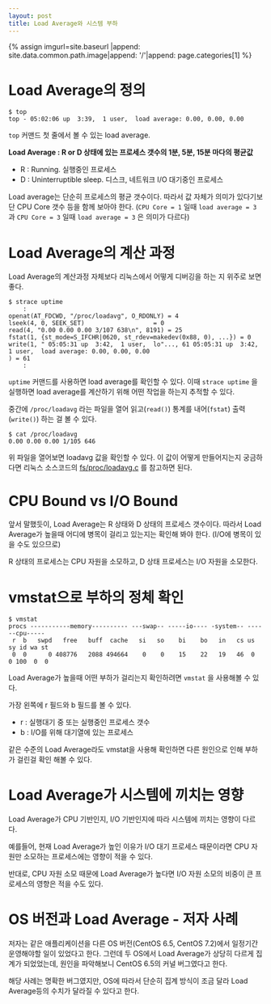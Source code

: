 ```yaml
---
layout: post
title: Load Average와 시스템 부하
---
```


{% assign imgurl=site.baseurl |append: site.data.common.path.image|append: '/'|append: page.categories[1] %} 



# Load Average의 정의

```
$ top
top - 05:02:06 up  3:39,  1 user,  load average: 0.00, 0.00, 0.00
```

`top` 커맨드 첫 줄에서 볼 수 있는 load average.

**Load Average : R or D 상태에 있는 프로세스 갯수의 1분, 5분, 15분 마다의 평균값**

- R : Running. 실행중인 프로세스
- D : Uninterruptible sleep. 디스크, 네트워크 I/O 대기중인 프로세스

Load average는 단순히 프로세스의 평균 갯수이다. 따라서 값 자체가 의미가 있다기보단 CPU Core 갯수 등을 함께 보아야 한다. (`CPU Core = 1` 일때 `load average = 3` 과 `CPU Core = 3` 일때 `load average = 3` 은 의미가 다르다)



# Load Average의 계산 과정

Load Average의 계산과정 자체보다 리눅스에서 어떻게 디버깅을 하는 지 위주로 보면 좋다.

```
$ strace uptime
	:
openat(AT_FDCWD, "/proc/loadavg", O_RDONLY) = 4
lseek(4, 0, SEEK_SET)                   = 0
read(4, "0.00 0.00 0.00 3/107 638\n", 8191) = 25
fstat(1, {st_mode=S_IFCHR|0620, st_rdev=makedev(0x88, 0), ...}) = 0
write(1, " 05:05:31 up  3:42,  1 user,  lo"..., 61 05:05:31 up  3:42,  1 user,  load average: 0.00, 0.00, 0.00
) = 61
	:
```

`uptime` 커맨드를 사용하면 load average를 확인할 수 있다. 이때 `strace uptime` 을 실행하면 load average를 계산하기 위해 어떤 작업을 하는지 추적할 수 있다.

중간에 `/proc/loadavg` 라는 파일을 열어 읽고(`read()`) 통계를 내어(`fstat`) 출력(`write()`) 하는 걸 볼 수 있다.



```
$ cat /proc/loadavg
0.00 0.00 0.00 1/105 646
```

위 파일을 열어보면 loadavg 값을 확인할 수 있다. 이 값이 어떻게 만들어지는지 궁금하다면 리눅스 소스코드의 [fs/proc/loadavg.c](https://github.com/torvalds/linux/blob/9269d27e519ae9a89be8d288f59d1ec573b0c686/fs/proc/loadavg.c) 를 참고하면 된다. 



# CPU Bound vs I/O Bound

앞서 말했듯이, Load Average는 R 상태와 D 상태의 프로세스 갯수이다. 따라서 Load Average가 높을때 어디에 병목이 걸리고 있는지는 확인해 봐야 한다. (I/O에 병목이 있을 수도 있으므로)

R 상태의 프로세스는 CPU 자원을 소모하고, D 상태 프로세스는 I/O 자원을 소모한다. 



# vmstat으로 부하의 정체 확인

```
$ vmstat
procs -----------memory---------- ---swap-- -----io---- -system-- ------cpu-----
 r  b   swpd   free   buff  cache   si   so    bi    bo   in   cs us sy id wa st
 0  0      0 408776   2088 494664    0    0    15    22   19   46  0  0 100  0  0
```

Load Average가 높을때 어떤 부하가 걸리는지 확인하려면 `vmstat` 을 사용해볼 수 있다.

가장 왼쪽에 r 필드와 b 필드를 볼 수 있다.

- r : 실행대기 중 또는  실행중인 프로세스 갯수
- b : I/O를 위해 대기열에 있는 프로세스

같은 수준의 Load Average라도 vmstat을 사용해 확인하면 다른 원인으로 인해 부하가 걸린걸 확인 해볼 수 있다.



# Load Average가 시스템에 끼치는 영향

Load Average가 CPU 기반인지, I/O 기반인지에 따라 시스템에 끼치는 영향이 다르다.

예를들어, 현재 Load Average가 높인 이유가 I/O 대기 프로세스 때문이라면 CPU 자원만 소모하는 프로세스에는 영향이 적을 수 있다.

반대로, CPU 자원 소모 때문에 Load Average가 높다면 I/O 자원 소모의 비중이 큰 프로세스의 영향은 적을 수도 있다. 



# OS 버전과 Load Average - 저자 사례

저자는 같은 애플리케이션을 다른 OS 버전(CentOS 6.5, CentOS 7.2)에서 일정기간 운영해야할 일이 있었다고 한다. 그런데 두 OS에서 Load Average가 상당히 다르게 집계가 되었었는데, 원인을 파악해보니 CentOS 6.5의 커널 버그였다고 한다.

해당 사례는 명확한 버그였지만, OS에 따라서 단순히 집계 방식이 조금 달라 Load Average등의 수치가 달라질 수 있다고 한다. 

